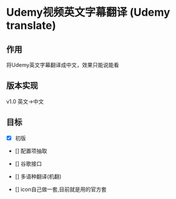 Udemy视频英文字幕翻译 (Udemy translate)
====

## 作用

将Udemy英文字幕翻译成中文，效果只能说能看

## 版本实现

v1.0 英文->中文

## 目标

- [x] 初版

- [] 配置项抽取 

- [] 谷歌接口 

- [] 多语种翻译(机翻) 

- [] icon自己做一套,目前就是用的官方套
